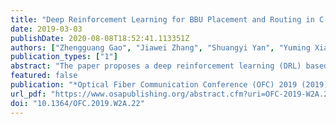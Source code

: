 ```yaml
---
title: "Deep Reinforcement Learning for BBU Placement and Routing in C-RAN"
date: 2019-03-03
publishDate: 2020-08-08T18:52:41.113351Z
authors: ["Zhengguang Gao", "Jiawei Zhang", "Shuangyi Yan", "Yuming Xiao", "Dimitra Simeonidou", "Yuefeng Ji"]
publication_types: ["1"]
abstract: "The paper proposes a deep reinforcement learning (DRL) based policy for BBU placement and routing in C-RAN. The simulation results show DRL-based policy reaches the near-optimal performance with a significantly reduced computing time."
featured: false
publication: "*Optical Fiber Communication Conference (OFC) 2019 (2019), Paper W2A.22*"
url_pdf: "https://www.osapublishing.org/abstract.cfm?uri=OFC-2019-W2A.22"
doi: "10.1364/OFC.2019.W2A.22"
---
```


